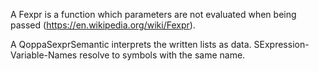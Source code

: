 A Fexpr is a function which parameters are not evaluated when being passed (https://en.wikipedia.org/wiki/Fexpr).

A QoppaSexprSemantic interprets the written lists as data. SExpression-Variable-Names resolve to symbols with the same name.